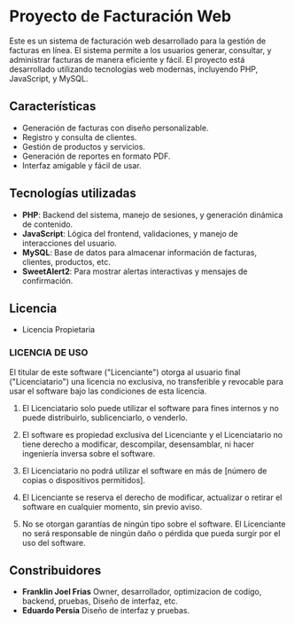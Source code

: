 # Proyecto de Facturación Web

Este es un sistema de facturación web desarrollado para la gestión de facturas en línea. El sistema permite a los usuarios generar, consultar, y administrar facturas de manera eficiente y fácil. El proyecto está desarrollado utilizando tecnologías web modernas, incluyendo PHP, JavaScript, y MySQL.

## Características

- Generación de facturas con diseño personalizable.
- Registro y consulta de clientes.
- Gestión de productos y servicios.
- Generación de reportes en formato PDF.
- Interfaz amigable y fácil de usar.

## Tecnologías utilizadas

- **PHP**: Backend del sistema, manejo de sesiones, y generación dinámica de contenido.
- **JavaScript**: Lógica del frontend, validaciones, y manejo de interacciones del usuario.
- **MySQL**: Base de datos para almacenar información de facturas, clientes, productos, etc.
- **SweetAlert2**: Para mostrar alertas interactivas y mensajes de confirmación.

## Licencia

- Licencia Propietaria

### LICENCIA DE USO

El titular de este software ("Licenciante") otorga al usuario final ("Licenciatario") una licencia no exclusiva, no transferible y revocable para usar el software bajo las condiciones de esta licencia.

1. El Licenciatario solo puede utilizar el software para fines internos y no puede distribuirlo, sublicenciarlo, o venderlo.

2. El software es propiedad exclusiva del Licenciante y el Licenciatario no tiene derecho a modificar, descompilar, desensamblar, ni hacer ingeniería inversa sobre el software.

3. El Licenciatario no podrá utilizar el software en más de [número de copias o dispositivos permitidos].

4. El Licenciante se reserva el derecho de modificar, actualizar o retirar el software en cualquier momento, sin previo aviso.

5. No se otorgan garantías de ningún tipo sobre el software. El Licenciante no será responsable de ningún daño o pérdida que pueda surgir por el uso del software.


## Constribuidores

- **Franklin Joel Frias** Owner, desarrollador, optimizacion de codigo, backend, pruebas, Diseño de interfaz, etc.
- **Eduardo Persia** Diseño de interfaz y pruebas.